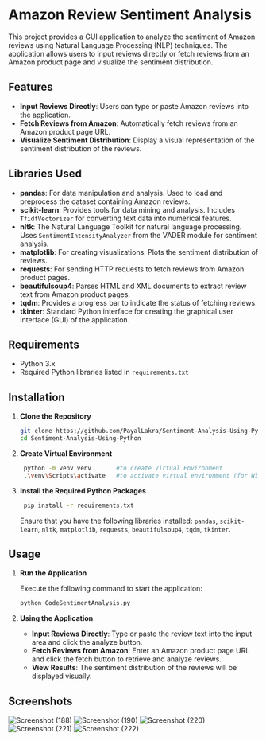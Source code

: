 # Amazon Review Sentiment Analysis

This project provides a GUI application to analyze the sentiment of Amazon reviews using Natural Language Processing (NLP) techniques. The application allows users to input reviews directly or fetch reviews from an Amazon product page and visualize the sentiment distribution.

## Features

- **Input Reviews Directly**: Users can type or paste Amazon reviews into the application.
- **Fetch Reviews from Amazon**: Automatically fetch reviews from an Amazon product page URL.
- **Visualize Sentiment Distribution**: Display a visual representation of the sentiment distribution of the reviews.

## Libraries Used

- **pandas**: For data manipulation and analysis. Used to load and preprocess the dataset containing Amazon reviews.
- **scikit-learn**: Provides tools for data mining and analysis. Includes `TfidfVectorizer` for converting text data into numerical features.
- **nltk**: The Natural Language Toolkit for natural language processing. Uses `SentimentIntensityAnalyzer` from the VADER module for sentiment analysis.
- **matplotlib**: For creating visualizations. Plots the sentiment distribution of reviews.
- **requests**: For sending HTTP requests to fetch reviews from Amazon product pages.
- **beautifulsoup4**: Parses HTML and XML documents to extract review text from Amazon product pages.
- **tqdm**: Provides a progress bar to indicate the status of fetching reviews.
- **tkinter**: Standard Python interface for creating the graphical user interface (GUI) of the application.


## Requirements

- Python 3.x
- Required Python libraries listed in `requirements.txt`

## Installation

1. **Clone the Repository**

   ```bash
   git clone https://github.com/PayalLakra/Sentiment-Analysis-Using-Python.git
   cd Sentiment-Analysis-Using-Python
   ```
2. **Create Virtual Environment**
   ```bash
    python -m venv venv       #to create Virtual Environment
    .\venv\Scripts\activate   #to activate virtual environment (for Windows)
   ```
3. **Install the Required Python Packages**

   ```bash
    pip install -r requirements.txt
   ```

   Ensure that you have the following libraries installed: `pandas`, `scikit-learn`, `nltk`, `matplotlib`, `requests`, `beautifulsoup4`, `tqdm`, `tkinter`.

## Usage

1. **Run the Application**

   Execute the following command to start the application:

   ```bash
   python CodeSentimentAnalysis.py
   ```

2. **Using the Application**

   - **Input Reviews Directly**: Type or paste the review text into the input area and click the analyze button.
   - **Fetch Reviews from Amazon**: Enter an Amazon product page URL and click the fetch button to retrieve and analyze reviews.
   - **View Results**: The sentiment distribution of the reviews will be displayed visually.


## Screenshots

![Screenshot (188)](https://github.com/PayalLakra/Sentiment-Analysis-Using-Python/assets/134941931/e674c402-7fb8-4fe9-a15d-283ee100a783)
![Screenshot (190)](https://github.com/PayalLakra/Sentiment-Analysis-Using-Python/assets/134941931/1bee4382-6627-4643-ab6e-e4ff35f4e6b9)
![Screenshot (220)](https://github.com/PayalLakra/Sentiment-Analysis-Using-Python/assets/134941931/32910dd1-4098-4719-a544-539d08f50a27)
![Screenshot (221)](https://github.com/PayalLakra/Sentiment-Analysis-Using-Python/assets/134941931/a730a46f-1949-48bf-88f8-1d35d6b3cdeb)
![Screenshot (222)](https://github.com/PayalLakra/Sentiment-Analysis-Using-Python/assets/134941931/d7acf9d3-ed3e-4c88-8289-1d26b4331f2a)

